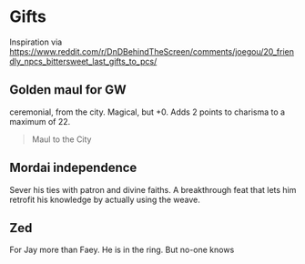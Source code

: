# Gifts

Inspiration via
https://www.reddit.com/r/DnDBehindTheScreen/comments/joegou/20_friendly_npcs_bittersweet_last_gifts_to_pcs/

## Golden maul for GW
ceremonial, from the city. Magical, but +0.
Adds 2 points to charisma to a maximum of 22.
> Maul to the City

## Mordai independence
Sever his ties with patron and divine faiths.
A breakthrough feat that lets him retrofit his knowledge by actually using the weave.

## Zed
For Jay more than Faey. He is in the ring. But no-one knows
